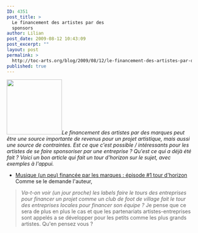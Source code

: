 ```yaml
---
ID: 4351
post_title: >
  Le financement des artistes par des
  sponsors
author: Lilian
post_date: 2009-08-12 10:43:09
post_excerpt: ""
layout: post
permalink: >
  http://toc-arts.org/blog/2009/08/12/le-financement-des-artistes-par-des-sponsors/
published: true
---
```

*<img class="alignleft size-thumbnail wp-image-9091" title="financement" src="http://toc-arts.org/blog/wp-content/uploads/2009/08/dollar20symbol-150x150.jpeg" alt="" width="150" height="150" />Le financement des artistes par des marques peut être une source importante de revenus pour un projet artistique, mais aussi une source de contraintes. Est ce que c'est possible / intéressants pour les artistes de se faire sponsoriser par une entreprise ? Qu'est ce qui a déjà été fait ? Voici un bon article qui fait un tour d'horizon sur le sujet, avec exemples à l'appui.* 
*   [Musique (un peu) financée par les marques : épisode #1 tour d'horizon][1] Comme se le demande l'auteur, 

> *Va-t-on voir (un jour proche) les labels faire le tours des entreprises pour financer un projet comme un club de foot de village fait le tour des entreprises locales pour financer son équipe ?* Je pense que ce sera de plus en plus le cas et que les partenariats artistes-entreprises sont appelés a se développer pour les petits comme les plus grands artistes. Qu'en pensez vous ?

 [1]: http://viva-musica.blogspot.com/2009/07/musique-financee-par-les-marques-le.html